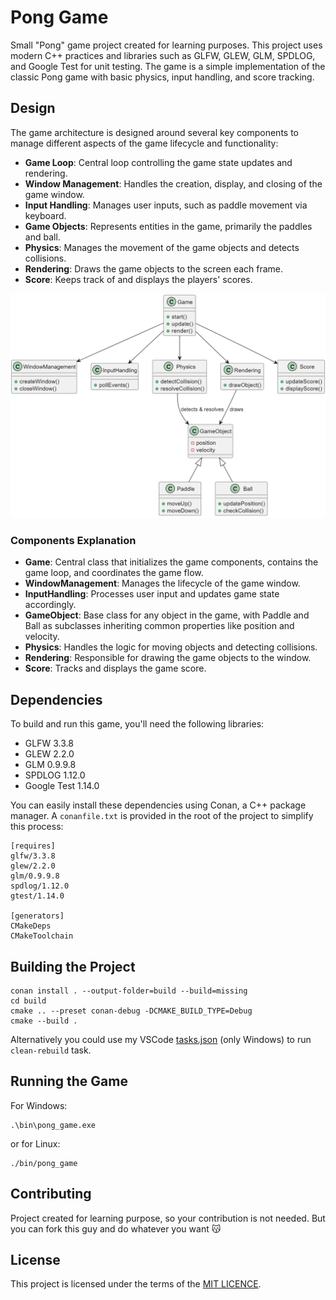 # Pong Game

Small "Pong" game project created for learning purposes. This project uses modern C++ practices and libraries such as GLFW, GLEW, GLM, SPDLOG, and Google Test for unit testing. The game is a simple implementation of the classic Pong game with basic physics, input handling, and score tracking.

## Design

The game architecture is designed around several key components to manage different aspects of the game lifecycle and functionality:

- **Game Loop**: Central loop controlling the game state updates and rendering.
- **Window Management**: Handles the creation, display, and closing of the game window.
- **Input Handling**: Manages user inputs, such as paddle movement via keyboard.
- **Game Objects**: Represents entities in the game, primarily the paddles and ball.
- **Physics**: Manages the movement of the game objects and detects collisions.
- **Rendering**: Draws the game objects to the screen each frame.
- **Score**: Keeps track of and displays the players' scores.

![Game Design schema](docs/GameDesign.png)

### Components Explanation

- **Game**: Central class that initializes the game components, contains the game loop, and coordinates the game flow.
- **WindowManagement**: Manages the lifecycle of the game window.
- **InputHandling**: Processes user input and updates game state accordingly.
- **GameObject**: Base class for any object in the game, with Paddle and Ball as subclasses inheriting common properties like position and velocity.
- **Physics**: Handles the logic for moving objects and detecting collisions.
- **Rendering**: Responsible for drawing the game objects to the window.
- **Score**: Tracks and displays the game score.

## Dependencies

To build and run this game, you'll need the following libraries:

- GLFW 3.3.8
- GLEW 2.2.0
- GLM 0.9.9.8
- SPDLOG 1.12.0
- Google Test 1.14.0

You can easily install these dependencies using Conan, a C++ package manager. A `conanfile.txt` is provided in the root of the project to simplify this process:

```plaintext
[requires]
glfw/3.3.8
glew/2.2.0
glm/0.9.9.8
spdlog/1.12.0
gtest/1.14.0

[generators]
CMakeDeps
CMakeToolchain
```

## Building the Project

```
conan install . --output-folder=build --build=missing
cd build
cmake .. --preset conan-debug -DCMAKE_BUILD_TYPE=Debug
cmake --build .
```

Alternatively you could use my VSCode [tasks.json](docs/vscode_config/tasks.json) (only Windows) to run `clean-rebuild` task.

## Running the Game

For Windows:
```
.\bin\pong_game.exe
```
or for Linux:
```
./bin/pong_game
```

## Contributing

Project created for learning purpose, so your contribution is not needed. But you can fork this guy and do whatever you want :kissing_cat:

## License

This project is licensed under the terms of the [MIT LICENCE](LICENSE).
